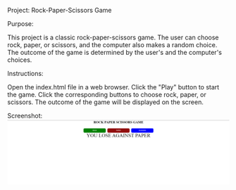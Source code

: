
Project: Rock-Paper-Scissors Game



Purpose:

This project is a classic rock-paper-scissors game. The user can choose rock, paper, or scissors, and the computer also makes a random choice. The outcome of the game is determined by the user's and the computer's choices.

Instructions:

Open the index.html file in a web browser.
Click the "Play" button to start the game.
Click the corresponding buttons to choose rock, paper, or scissors.
The outcome of the game will be displayed on the screen.

Screenshot:
![project image](./img/projectImg.png)
